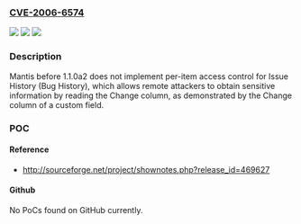 ### [CVE-2006-6574](https://cve.mitre.org/cgi-bin/cvename.cgi?name=CVE-2006-6574)
![](https://img.shields.io/static/v1?label=Product&message=n%2Fa&color=blue)
![](https://img.shields.io/static/v1?label=Version&message=n%2Fa&color=blue)
![](https://img.shields.io/static/v1?label=Vulnerability&message=n%2Fa&color=brighgreen)

### Description

Mantis before 1.1.0a2 does not implement per-item access control for Issue History (Bug History), which allows remote attackers to obtain sensitive information by reading the Change column, as demonstrated by the Change column of a custom field.

### POC

#### Reference
- http://sourceforge.net/project/shownotes.php?release_id=469627

#### Github
No PoCs found on GitHub currently.

